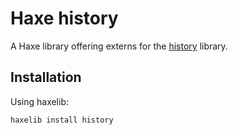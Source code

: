 # Haxe history

A Haxe library offering externs for the [history](https://github.com/ReactTraining/history) library.

## Installation

Using haxelib:
```
haxelib install history
```

